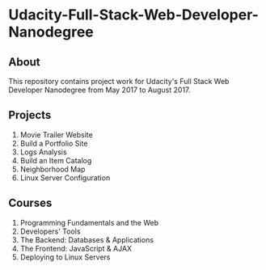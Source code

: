 # Udacity-Full-Stack-Web-Developer-Nanodegree

## About
This repository contains project work for Udacity's Full Stack Web Developer Nanodegree from May 2017 to August 2017.

## Projects
1. Movie Trailer Website
2. Build a Portfolio Site
3. Logs Analysis
4. Build an Item Catalog
5. Neighborhood Map
6. Linux Server Configuration

## Courses
1. Programming Fundamentals and the Web
2. Developers' Tools
3. The Backend: Databases & Applications
4. The Frontend: JavaScript & AJAX
5. Deploying to Linux Servers

